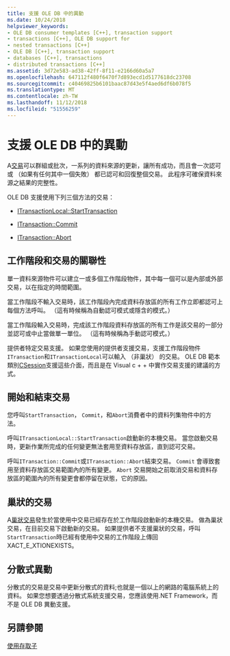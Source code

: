 ```yaml
---
title: 支援 OLE DB 中的異動
ms.date: 10/24/2018
helpviewer_keywords:
- OLE DB consumer templates [C++], transaction support
- transactions [C++], OLE DB support for
- nested transactions [C++]
- OLE DB [C++], transaction support
- databases [C++], transactions
- distributed transactions [C++]
ms.assetid: 3d72e583-ad38-42ff-8f11-e2166d60a5a7
ms.openlocfilehash: 647112f480f6470f7d893ecd1d5177618dc23708
ms.sourcegitcommit: c40469825b6101baac87d43e5f4aed6df6b078f5
ms.translationtype: MT
ms.contentlocale: zh-TW
ms.lasthandoff: 11/12/2018
ms.locfileid: "51556259"
---
```

# <a name="supporting-transactions-in-ole-db"></a>支援 OLE DB 中的異動

A[交易](../../data/transactions-mfc-data-access.md)可以群組或批次，一系列的資料來源的更新，讓所有成功，而且會一次認可或 （如果有任何其中一個失敗） 都已認可和回復整個交易。 此程序可確保資料來源之結果的完整性。

OLE DB 支援使用下列三個方法的交易：

- [ITransactionLocal::StartTransaction](https://docs.microsoft.com/previous-versions/windows/desktop/ms709786(v=vs.85))

- [ITransaction::Commit](https://docs.microsoft.com/previous-versions/windows/desktop/ms713008(v=vs.85))

- [ITransaction::Abort](https://docs.microsoft.com/previous-versions/windows/desktop/ms709833(v=vs.85))

## <a name="relationship-of-sessions-and-transactions"></a>工作階段和交易的關聯性

單一資料來源物件可以建立一或多個工作階段物件，其中每一個可以是內部或外部交易，以在指定的時間範圍。

當工作階段不輸入交易時，該工作階段內完成資料存放區的所有工作立即都認可上每個方法呼叫。 （這有時候稱為自動認可模式或隱含的模式。）

當工作階段輸入交易時，完成該工作階段資料存放區的所有工作是該交易的一部分並認可或中止當做單一單位。 （這有時候稱為手動認可模式。）

提供者特定交易支援。 如果您使用的提供者支援交易，支援工作階段物件`ITransaction`和`ITransactionLocal`可以輸入 （非巢狀） 的交易。 OLE DB 範本類別[CSession](../../data/oledb/csession-class.md)支援這些介面，而且是在 Visual c + + 中實作交易支援的建議的方式。

## <a name="starting-and-ending-the-transaction"></a>開始和結束交易

您呼叫`StartTransaction`， `Commit`，和`Abort`消費者中的資料列集物件中的方法。

呼叫`ITransactionLocal::StartTransaction`啟動新的本機交易。 當您啟動交易時，更新作業所完成的任何變更無法套用至資料存放區，直到認可交易。

呼叫`ITransaction::Commit`或`ITransaction::Abort`結束交易。 `Commit` 會導致套用至資料存放區交易範圍內的所有變更。 `Abort` 交易開始之前取消交易和資料存放區的範圍內的所有變更會都停留在狀態，它的原因。

## <a name="nested-transactions"></a>巢狀的交易

A[巢狀交易](https://docs.microsoft.com/previous-versions/windows/desktop/ms716985(v=vs.85))發生於當使用中交易已經存在於工作階段啟動新的本機交易。 做為巢狀交易，在目前交易下啟動新的交易。 如果提供者不支援巢狀的交易，呼叫`StartTransaction`時已經有使用中交易的工作階段上傳回 XACT_E_XTIONEXISTS。

## <a name="distributed-transactions"></a>分散式異動

分散式的交易是交易中更新分散式的資料;也就是一個以上的網路的電腦系統上的資料。 如果您想要透過分散式系統支援交易，您應該使用.NET Framework，而不是 OLE DB 異動支援。

## <a name="see-also"></a>另請參閱

[使用存取子](../../data/oledb/using-accessors.md)